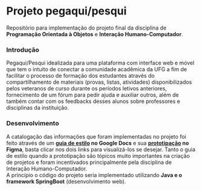 # Projeto pegaqui/pesqui
Repositório para implementação do projeto final da disciplina de **Programação Orientada à Objetos** e **Interação Humano-Computador**. <br>
### Introdução 
Pegaqui/Pesqui idealizada para uma plataforma com interface web e móvel que tem o intuito de conectar a comunidade acadêmica da UFG a fim de facilitar o processo de formação dos estudantes através do compartilhamento de materiais (provas, listas, atividades) disponibilizados pelos veteranos de curso durante os períodos letivos anteriores, fornecimento de um fórum para pedir ajuda e auxiliar outros, além de também contar com os feedbacks desses alunos sobre professores e disciplinas da instituição. <br>
### Desenvolvimento
A catalogação das informações que foram implementadas no projeto foi feito através de um **[guia de estilo](https://docs.google.com/document/d/1f17yWVY4yBBy8gWkS1x3zKCEl_MSUnBgh_ynnb_W-jA/edit?usp=sharing) no Google Docs** e sua **[prototipação](https://www.figma.com/file/BLYq35lhgpdFYuzlEt0iO8/Prototipagem?node-id=0%3A1&t=pPJiNH8vxwZ49zY1-1) no Figma**, basta clicar nos dois links para visualizá-los se desejar. Tanto o guia de estilo quando a prototipação são tópicos muito importantes na criação de projetos e foram incentivados principalmente pela disciplina de Interação Humano-Computador. <br>
A princípio o código do projeto seria implementado utilizando **Java e o framework SpringBoot** (desenvolvimento web).
